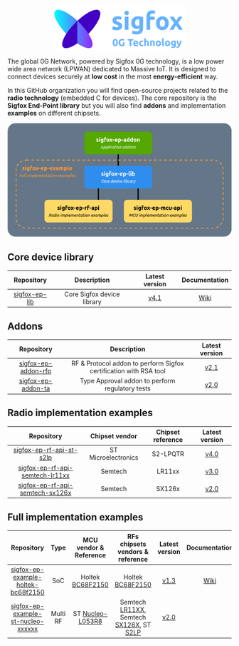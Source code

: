 <p align="center">
  <img src="https://github.com/sigfox-tech-radio/.github/raw/master/images/logo_readme.drawio.png" width="300"/>
</p>

The global 0G Network, powered by Sigfox 0G technology, is a low power wide area network (LPWAN) dedicated to Massive IoT. It is designed to connect devices securely at **low cost** in the most **energy-efficient** way.

In this GitHub organization you will find open-source projects related to the **radio technology** (embedded C for devices). The core repository is the **Sigfox End-Point library** but you will also find **addons** and implementation **examples** on different chipsets.

<p align="center">
  <img src="https://github.com/sigfox-tech-radio/.github/raw/master/images/organization.drawio.png" width="600"/>
</p>

## Core device library

| Repository | Description | Latest version | Documentation |
|:---:|:---:|:---:|:---:|
| [sigfox-ep-lib](https://github.com/sigfox-tech-radio/sigfox-ep-lib) | Core Sigfox device library | [v4.1](https://github.com/sigfox-tech-radio/sigfox-ep-lib/releases/tag/v4.1) | [Wiki](https://github.com/sigfox-tech-radio/sigfox-ep-lib/wiki) |

## Addons

| Repository | Description | Latest version |
|:---:|:---:|:---:|
| [sigfox-ep-addon-rfp](https://github.com/sigfox-tech-radio/sigfox-ep-addon-rfp) | RF & Protocol addon to perform Sigfox certification with RSA tool | [v2.1](https://github.com/sigfox-tech-radio/sigfox-ep-addon-rfp/releases/tag/v2.1) |
| [sigfox-ep-addon-ta](https://github.com/sigfox-tech-radio/sigfox-ep-addon-ta) | Type Approval addon to perform regulatory tests | [v2.0](https://github.com/sigfox-tech-radio/sigfox-ep-addon-ta/releases/tag/v2.0) |

## Radio implementation examples

| Repository | Chipset vendor | Chipset reference | Latest version |
|:---:|:---:|:---:|:---:|
| [sigfox-ep-rf-api-st-s2lp](https://github.com/sigfox-tech-radio/sigfox-ep-rf-api-st-s2lp) | ST Microelectronics | S2-LPQTR | [v4.0](https://github.com/sigfox-tech-radio/sigfox-ep-rf-api-st-s2lp/releases/tag/v4.0) |
| [sigfox-ep-rf-api-semtech-lr11xx](https://github.com/sigfox-tech-radio/sigfox-ep-rf-api-semtech-lr11xx) | Semtech | LR11xx | [v3.0](https://github.com/sigfox-tech-radio/sigfox-ep-rf-api-semtech-lr11xx/releases/tag/v3.0) |
| [sigfox-ep-rf-api-semtech-sx126x](https://github.com/sigfox-tech-radio/sigfox-ep-rf-api-semtech-sx126x) | Semtech | SX126x | [v2.0](https://github.com/sigfox-tech-radio/sigfox-ep-rf-api-semtech-sx126x/releases/tag/v2.0) |

## Full implementation examples

| Repository | Type | MCU vendor & Reference |  RFs chipsets vendors & reference | Latest version | Documentation |
|:---:|:---:|:---:|:---:|:---:|:---:|
| [sigfox-ep-example-holtek-bc68f2150](https://github.com/sigfox-tech-radio/sigfox-ep-example-holtek-bc68f2150) | SoC | Holtek [BC68F2150](https://www.bestmodulescorp.com/sgb-1501-rc1.html) | Holtek [BC68F2150](https://www.bestmodulescorp.com/sgb-1501-rc1.html) | [v1.3](https://github.com/sigfox-tech-radio/sigfox-ep-example-holtek-bc68f2150/releases/tag/v1.3) | [Wiki](https://github.com/sigfox-tech-radio/sigfox-ep-example-holtek-bc68f2150/wiki) |
| [sigfox-ep-example-st-nucleo-xxxxxx](https://github.com/sigfox-tech-radio/sigfox-ep-example-st-nucleo-xxxxxx) | Multi RF | ST [Nucleo-L053R8](https://www.st.com/en/evaluation-tools/nucleo-l053r8.html) | Semtech [LR11XX](https://www.semtech.com/products/wireless-rf/lora-edge/lr1110dvk1tbks), Semtech [SX126X](https://www.semtech.fr/products/wireless-rf/lora-connect/sx1261dvk1bas), ST [S2LP](https://www.st.com/en/evaluation-tools/steval-fki868v2.html) | [v2.0](https://github.com/sigfox-tech-radio/sigfox-ep-example-st-nucleo-xxxxxx/releases/tag/v2.0) | |
